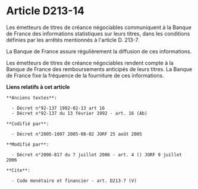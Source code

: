 # Article D213-14

Les émetteurs de titres de créance négociables communiquent à la Banque de France des informations statistiques sur leurs
titres, dans les conditions définies par les arrêtés mentionnés à l'article D. 213-7. 

La Banque de France assure régulièrement la diffusion de ces informations. 

Les émetteurs de titres de créance négociables rendent compte à la Banque de France des remboursements anticipés de leurs
titres. La Banque de France fixe la fréquence de la fourniture de ces informations.

**Liens relatifs à cet article**

	**Anciens textes**:

	  - Décret n°92-137 1992-02-13 art 16
	  - Décret n°92-137 du 13 février 1992 - art. 16 (Ab)

	**Codifié par**:

	  - Décret n°2005-1007 2005-08-02 JORF 25 août 2005

	**Modifié par**:

	  - Décret n°2006-817 du 7 juillet 2006 - art. 4 () JORF 9 juillet 2006

	**Cite**:

	  - Code monétaire et financier - art. D213-7 (V)
